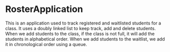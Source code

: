 # RosterApplication
This is an application used to track registered and waitlisted students for a class. 
It uses a doubly linked list to keep track, add and delete students.
When we add students to the class, if the class is not full, it will add the students in alphabetical order. 
When we add students to the waitlist, we add it in chronological order using a queue.
